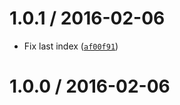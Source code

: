 <!--remark setext-->

<!--lint disable no-multiple-toplevel-headings -->

1.0.1 / 2016-02-06
==================

*   Fix last index ([`af00f91`](https://github.com/wooorm/vfile-location/commit/af00f91))

1.0.0 / 2016-02-06
==================
